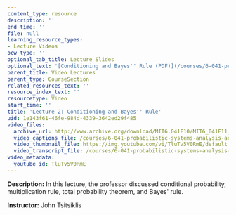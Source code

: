 ```yaml
---
content_type: resource
description: ''
end_time: ''
file: null
learning_resource_types:
- Lecture Videos
ocw_type: ''
optional_tab_title: Lecture Slides
optional_text: '[Conditioning and Bayes'' Rule (PDF)](/courses/6-041-probabilistic-systems-analysis-and-applied-probability-fall-2010/resources/mit6_041f10_l02)'
parent_title: Video Lectures
parent_type: CourseSection
related_resources_text: ''
resource_index_text: ''
resourcetype: Video
start_time: ''
title: 'Lecture 2: Conditioning and Bayes'' Rule'
uid: 1e143f61-46fe-984d-4339-3642ed29f485
video_files:
  archive_url: http://www.archive.org/download/MIT6.041F10/MIT6_041F11_lec02_300k.mp4
  video_captions_file: /courses/6-041-probabilistic-systems-analysis-and-applied-probability-fall-2010/ab44f6d08f595638873423334e065959_TluTv5V0RmE.vtt
  video_thumbnail_file: https://img.youtube.com/vi/TluTv5V0RmE/default.jpg
  video_transcript_file: /courses/6-041-probabilistic-systems-analysis-and-applied-probability-fall-2010/92ff13dc0bfc3bc78a6844399e48e146_TluTv5V0RmE.pdf
video_metadata:
  youtube_id: TluTv5V0RmE
---
```


**Description:** In this lecture, the professor discussed conditional probability, multiplication rule, total probability theorem, and Bayes' rule.

**Instructor:** John Tsitsiklis




